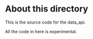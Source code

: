 # About this directory

This is the source code for the data_api.

All the code in here is experimental.
